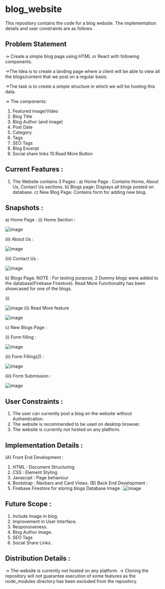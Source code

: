 # blog_website

This repository contains the code for a blog website. The implementation details and user constraints are as follows.

## Problem Statement

-> Create a simple blog page using HTML or React with following components. 

->The Idea is to create a landing page where a client will be able to view all the blogs/content that we post on a regular basis.

->The task is to create a simple structure in which we will be hosting this data. 

-> The components:
  1. Featured image/Video
  2. Blog Title
  3. Blog Author (and image)
  4. Post Date
  5. Category
  6. Tags
  7. SEO Tags
  8. Blog Excerpt
  9. Social share links
  10.Read More Button

## Current Features : 
1. The Website contains 3 Pages : 
   a) Home Page : Contains Home, About Us, Contact Us sections.
   b) Blogs page: Displays all blogs posted on database.
   c) New Blog Page: Contains form for adding new blog.
   
## Snapshots : 
a) Home Page : 
  (i) Home Section : 
  
  ![image](https://user-images.githubusercontent.com/56042048/114264229-55ced900-9a07-11eb-84b0-7c0ce5ec6559.png)
  
  (ii) About Us : 
  
  ![image](https://user-images.githubusercontent.com/56042048/114264255-74cd6b00-9a07-11eb-9255-eb980af346b0.png)
  
  (iii) Contact Us :
  
  ![image](https://user-images.githubusercontent.com/56042048/114264275-8878d180-9a07-11eb-979e-8fc6be03ae62.png)

b) Blogs Page:
NOTE : For testing purpose, 2 Dummy blogs were added to the database(Firebase Firestore). Read More Functionality has been showcased for one of the blogs.

(i)

  ![image](https://user-images.githubusercontent.com/56042048/114264526-12756a00-9a09-11eb-872f-f45818dc6167.png)
(ii) Read More feature

![image](https://user-images.githubusercontent.com/56042048/114264543-26b96700-9a09-11eb-8268-a43cb83cb34f.png)


c) New Blogs Page :

  (i) Form filling : 
  
  ![image](https://user-images.githubusercontent.com/56042048/114264357-0d63eb00-9a08-11eb-906f-fa1439c6bb5a.png)
  
  (ii) Form Filling(2) : 
  
  ![image](https://user-images.githubusercontent.com/56042048/114264421-86634280-9a08-11eb-8255-1ea6e2c9b0db.png)
  
  (iii) Form Submission : 
  
  ![image](https://user-images.githubusercontent.com/56042048/114264436-98dd7c00-9a08-11eb-90ac-9a1d5860bf6f.png)
  
## User Constraints : 

1. The user can currently post a blog on the website without Authentication.
2. The website is recommended to be used on desktop browser.
3. The website is currently not hosted on any platform.

## Implementation Details :
(A) Front End Development : 
  1. HTML         : Document Structuring
  2. CSS          : Element Styling
  3. Javascipt    : Page behaviour
  4. Bootstrap    : Navbars and Card Views.
(B) Back End Development :
  1. Firebase Firestore for storing blogs
     Database Image : 
     ![image](https://user-images.githubusercontent.com/56042048/114264650-ba8b3300-9a09-11eb-860a-2ae7e07e5603.png)
  

## Future Scope :

1. Include Image in blog.
2. Improvement in User Interface.
3. Responsiveness.
4. Blog Author Image.
5. SEO Tags
6. Social Share Links.

## Distribution Details :

-> The website is currently not hosted on any platform.
-> Cloning the repository will not guarantee execution of some features as the node_modules directory has been excluded from the repository.
